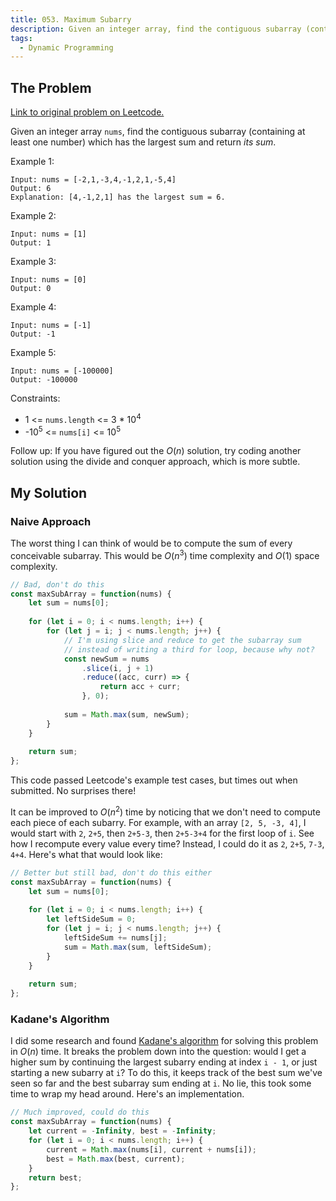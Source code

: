 ```yaml
---
title: 053. Maximum Subarry
description: Given an integer array, find the contiguous subarray (containing at least one number) which has the largest sum and return its sum.
tags:
  - Dynamic Programming
---
```


## The Problem

[Link to original problem on Leetcode.](https://leetcode.com/problems/maximum-subarray/)

Given an integer array `nums`, find the contiguous subarray (containing at least one number) which has the largest sum and return *its sum*.

Example 1:

```
Input: nums = [-2,1,-3,4,-1,2,1,-5,4]
Output: 6
Explanation: [4,-1,2,1] has the largest sum = 6.
```

Example 2:

```
Input: nums = [1]
Output: 1
```

Example 3:

```
Input: nums = [0]
Output: 0
```

Example 4:

```
Input: nums = [-1]
Output: -1
```

Example 5:

```
Input: nums = [-100000]
Output: -100000
```
 

Constraints:

- 1 <= `nums.length` <= 3 * 10<sup>4</sup>
- -10<sup>5</sup> <= `nums[i]` <= 10<sup>5</sup>

 
Follow up: If you have figured out the $O(n)$ solution, try coding another solution using the divide and conquer approach, which is more subtle.


## My Solution

### Naive Approach

The worst thing I can think of would be to compute the sum of every conceivable subarray. This would be $O(n{^3})$ time complexity and $O(1)$ space complexity.

```javascript
// Bad, don't do this
const maxSubArray = function(nums) {
    let sum = nums[0];
    
    for (let i = 0; i < nums.length; i++) {
        for (let j = i; j < nums.length; j++) {
            // I'm using slice and reduce to get the subarray sum
            // instead of writing a third for loop, because why not?
            const newSum = nums
                .slice(i, j + 1)
                .reduce((acc, curr) => {
                    return acc + curr;
                }, 0);
            
            sum = Math.max(sum, newSum);
        }
    }
    
    return sum;
};
```

This code passed Leetcode's example test cases, but times out when submitted. No surprises there!

It can be improved to $O(n{^2})$ time by noticing that we don't need to compute each piece of each subarry. For example, with an array `[2, 5, -3, 4]`, I would start with `2`, `2+5`, then `2+5-3`, then `2+5-3+4` for the first loop of `i`. See how I recompute every value every time? Instead, I could do it as `2`, `2+5`, `7-3`, `4+4`. Here's what that would look like:

```javascript
// Better but still bad, don't do this either
const maxSubArray = function(nums) {
    let sum = nums[0];
    
    for (let i = 0; i < nums.length; i++) {
        let leftSideSum = 0;
        for (let j = i; j < nums.length; j++) {
            leftSideSum += nums[j];
            sum = Math.max(sum, leftSideSum);
        }
    }
    
    return sum;
};
```

### Kadane's Algorithm

I did some research and found [Kadane's algorithm](https://en.wikipedia.org/wiki/Maximum_subarray_problem#Kadane's_algorithm) for solving this problem in $O(n)$ time. It breaks the problem down into the question: would I get a higher sum by continuing the largest subarry ending at index `i - 1`, or just starting a new subarry at `i`? To do this, it keeps track of the best sum we've seen so far and the best subarray sum ending at `i`. No lie, this took some time to wrap my head around. Here's an implementation.

```javascript
// Much improved, could do this
const maxSubArray = function(nums) {
    let current = -Infinity, best = -Infinity;
    for (let i = 0; i < nums.length; i++) {
        current = Math.max(nums[i], current + nums[i]);
        best = Math.max(best, current);
    }
    return best;
};
```

